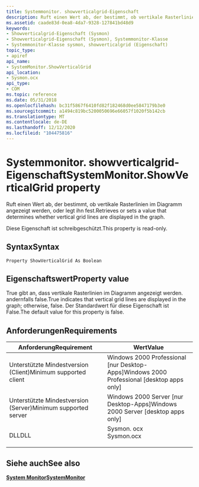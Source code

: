 ```yaml
---
title: Systemmonitor. showverticalgrid-Eigenschaft
description: Ruft einen Wert ab, der bestimmt, ob vertikale Rasterlinien im Diagramm angezeigt werden, oder legt ihn fest.
ms.assetid: caade83d-0ea8-4da7-9328-127841bd48d9
keywords:
- Showverticalgrid-Eigenschaft (Sysmon)
- Showverticalgrid-Eigenschaft (Sysmon), Systemmonitor-Klasse
- Systemmonitor-Klasse sysmon, showverticalgrid (Eigenschaft)
topic_type:
- apiref
api_name:
- SystemMonitor.ShowVerticalGrid
api_location:
- Sysmon.ocx
api_type:
- COM
ms.topic: reference
ms.date: 05/31/2018
ms.openlocfilehash: bc31f5867f6410fd82f182468d0ee5847179b3e0
ms.sourcegitcommit: a1494c819bc5200050696e66057f1020f5b142cb
ms.translationtype: MT
ms.contentlocale: de-DE
ms.lasthandoff: 12/12/2020
ms.locfileid: "104475816"
---
```

# <a name="systemmonitorshowverticalgrid-property"></a><span data-ttu-id="55078-106">Systemmonitor. showverticalgrid-Eigenschaft</span><span class="sxs-lookup"><span data-stu-id="55078-106">SystemMonitor.ShowVerticalGrid property</span></span>

<span data-ttu-id="55078-107">Ruft einen Wert ab, der bestimmt, ob vertikale Rasterlinien im Diagramm angezeigt werden, oder legt ihn fest.</span><span class="sxs-lookup"><span data-stu-id="55078-107">Retrieves or sets a value that determines whether vertical grid lines are displayed in the graph.</span></span>

<span data-ttu-id="55078-108">Diese Eigenschaft ist schreibgeschützt.</span><span class="sxs-lookup"><span data-stu-id="55078-108">This property is read-only.</span></span>

## <a name="syntax"></a><span data-ttu-id="55078-109">Syntax</span><span class="sxs-lookup"><span data-stu-id="55078-109">Syntax</span></span>


```VB
Property ShowVerticalGrid As Boolean
```



## <a name="property-value"></a><span data-ttu-id="55078-110">Eigenschaftswert</span><span class="sxs-lookup"><span data-stu-id="55078-110">Property value</span></span>

<span data-ttu-id="55078-111">True gibt an, dass vertikale Rasterlinien im Diagramm angezeigt werden. andernfalls false.</span><span class="sxs-lookup"><span data-stu-id="55078-111">True indicates that vertical grid lines are displayed in the graph; otherwise, false.</span></span> <span data-ttu-id="55078-112">Der Standardwert für diese Eigenschaft ist False.</span><span class="sxs-lookup"><span data-stu-id="55078-112">The default value for this property is false.</span></span>

## <a name="requirements"></a><span data-ttu-id="55078-113">Anforderungen</span><span class="sxs-lookup"><span data-stu-id="55078-113">Requirements</span></span>



| <span data-ttu-id="55078-114">Anforderung</span><span class="sxs-lookup"><span data-stu-id="55078-114">Requirement</span></span> | <span data-ttu-id="55078-115">Wert</span><span class="sxs-lookup"><span data-stu-id="55078-115">Value</span></span> |
|-------------------------------------|---------------------------------------------------------------------------------------|
| <span data-ttu-id="55078-116">Unterstützte Mindestversion (Client)</span><span class="sxs-lookup"><span data-stu-id="55078-116">Minimum supported client</span></span><br/> | <span data-ttu-id="55078-117">Windows 2000 Professional \[nur Desktop-Apps\]</span><span class="sxs-lookup"><span data-stu-id="55078-117">Windows 2000 Professional \[desktop apps only\]</span></span><br/>                            |
| <span data-ttu-id="55078-118">Unterstützte Mindestversion (Server)</span><span class="sxs-lookup"><span data-stu-id="55078-118">Minimum supported server</span></span><br/> | <span data-ttu-id="55078-119">Windows 2000 Server \[nur Desktop-Apps\]</span><span class="sxs-lookup"><span data-stu-id="55078-119">Windows 2000 Server \[desktop apps only\]</span></span><br/>                                  |
| <span data-ttu-id="55078-120">DLL</span><span class="sxs-lookup"><span data-stu-id="55078-120">DLL</span></span><br/>                      | <dl> <span data-ttu-id="55078-121"><dt>Sysmon. ocx</dt></span><span class="sxs-lookup"><span data-stu-id="55078-121"><dt>Sysmon.ocx</dt></span></span> </dl> |



## <a name="see-also"></a><span data-ttu-id="55078-122">Siehe auch</span><span class="sxs-lookup"><span data-stu-id="55078-122">See also</span></span>

<dl> <dt>

[<span data-ttu-id="55078-123">**System Monitor**</span><span class="sxs-lookup"><span data-stu-id="55078-123">**SystemMonitor**</span></span>](systemmonitor.md)
</dt> </dl>

 

 





